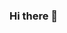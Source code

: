 ### Hi there 👋

<!--
**ianyang66/ianyang66** is a ✨ _special_ ✨ repository because its `README.md` (this file) appears on your GitHub profile.

Here are some ideas to get you started:

- 🔭 I’m currently working on ...
- 🌱 I’m currently learning ...
- 👯 I’m looking to collaborate on ...
- 🤔 I’m looking for help with ...
- 💬 Ask me about ...
- 📫 How to reach me: ...
- 😄 Pronouns: ...
- ⚡ Fun fact: ...

[![Ian's GitHub stats](https://github-readme-stats.vercel.app/api?username=ianyang66)](https://github.com/ianyang66/github-readme-stats)
-->

